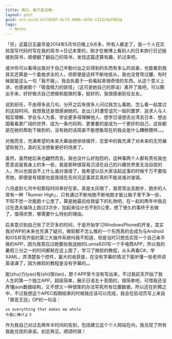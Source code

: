 ```yaml
---
title: 再见，猴子是瓜嘞~
layout: post
guid: urn:uuid:2ef3550f-8cf3-400b-a55b-c512c9af8b2g
tags:
  - Notes
---
```


<!--
[![bridge to wonderland]({{ site.baseurl }}/media/files/2014/09/05/bridge-to-wonderland.jpg)](http://500px.com/photo/82158657)

[Lucian](http://lucianmarin.com/ "Lucian")
-->



「穷」这篇日志最早是2014年5月16日晚上9点多，所有人都走了，我一个人在实验室写代码时写在我的简书->日记本里的，刚才在微博上看别人的日本旅行日记链接到简书，顺便翻了翻自己的简书，发现这篇还算有趣，扒过来吧。

或许你可以看得出我对于自己辛勤付出之后得到的东西有多么的自豪，也能看到我其实还算是一个委曲求全的人，但即便是这样不断地低头，我也没曾弯过腰，有时候就是这么一句「我不服」，我会执着于一些看起来很奇怪的东西。从这个意义上讲，也感谢那个「吸食精力的妖怪」（这可是她自己的原话）离开了我吧，可以腾出手来，好好做点自己想做和能做的事，挺好的，我很感谢前任女友。

说到前任，不由得多说几句，分开之后有很多人问过我怎么看她，怎么看一起度过的这段时间，我想我还是很感谢她的。走出儿时遭受诅咒一般的噩梦、追求人与人相互理解、学会与人为善、学会更多得理解他人、想学日语想去台湾去日本、想出国看看更广阔的世界、成为一条代码狗、更重要的是成为一个更好的自己，这些都是在她的帮助下做到的，没有她的话简直不能想象现在的我会是什么糟糕模样。。。

对我而言，充满希望的未来大幕由她徐徐揭开，恋爱中的我充满了对未来的无穷展望和努力，真的无法想象更好的场景了。

虽然，虽然她后来也翩然而去，我也没什么好抱怨的，这种事两个人都有责任我也愿意说是我身上的多一些，我是那种很容易沉浸在自己的兴趣世界里无法自拔的人，所以也就谈不上什么谁对谁错了，我希望以后大家谈起这事的时候千万不要指责她，即便是有错那也是我错在先何况这事其实真的不能说谁对谁错。

六月底到七月中旬那段时间幸好在家，真是太灰暗了，我常常出去跑步，跑步的人常有一种「Runner High」，只有通过不断地跑不断地跑才能让脑子里干净一些，不知不觉一次能跑十公里了，算是她最后给我留下的礼物吧，在一起的两年中我总过在逸夫操场上跑过3次步，加起来估计也不到5公里，想了很久的事终于去做了，值得庆贺，哪需要什么特别的理由。

后来意识到自己有了茫茫多的时间，于是开始学习WindowsPhone的开发，其实我对WP的未来也充满了疑问，微软都不怎么推的一个东西真的会成为与Android和iOS并驾齐驱的第三大操作系统吗我不知道，但是当时只想去实现一个自己亲手做的APP，因为我答应过她要给我送她的Lumia920写一个手电筒APP，所以我的暑假三分之一的时间都耗在这上面了，学习了微软的教程，从头再看C#，学XAML，弄清楚各个控件，最大的收获是，在没有字幕的情况下能听懂一些老师讲英语课了，因为微软的教程是没有字幕的。。

能(zhu)力(yao)有(shi)限(lan)，那个APP至今没有写出来，不过我前天开始了我人生的第一个独立APP，超级简单，展示日语五十音图的，很简单吧，可惜我还没弄懂json数据结构，又不想又一种很笨的办法写死所有位置数据，所以还在折腾之中，不过我想这个APEC假期结束的时候我应该可以完成，我会在启动页写上来自「罪恶王冠」OP的一句话：

	so everything that makes me whole
	今君に捧げよう

作为我自己对过去两年半时间的告别，包括建立这个个人网站在内，我兑现了所有我能兑现的承诺，初恋再见，顺颂时祺！

